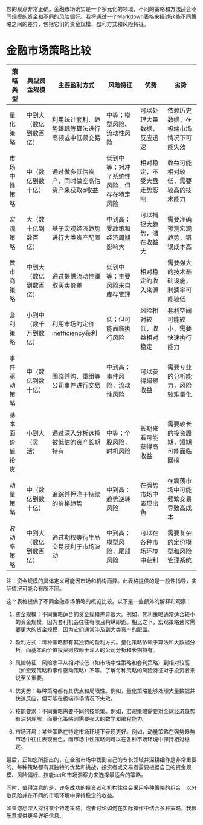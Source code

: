 您的观点非常正确。金融市场确实是一个多元化的领域，不同的策略和方法适合不同规模的资金和不同的风险偏好。我将通过一个Markdown表格来描述这些不同策略之间的差异，包括它们的资金规模、盈利方式和风险特征。





# 金融市场策略比较

| 策略类型       | 典型资金规模           | 主要盈利方式                                     | 风险特征                                   | 优势                       | 劣势                                   |
| -------------- | ---------------------- | ------------------------------------------------ | ------------------------------------------ | -------------------------- | -------------------------------------- |
| 量化策略       | 中到大（数亿到数百亿） | 利用统计套利、趋势跟踪等算法进行高频或中低频交易 | 中等；模型风险、流动性风险                 | 可以处理大量数据，反应迅速 | 依赖历史数据，在极端市场情况下可能失效 |
| 市场中性策略   | 中（数亿到数十亿）     | 通过做多低估资产，同时做空高估资产来获取α收益    | 低到中等；对冲了系统性风险，但存在特定风险 | 相对稳定，不受大盘走势影响 | 收益可能相对较低，需要较高的技术能力   |
| 宏观策略       | 大（数十亿到数百亿）   | 基于宏观经济趋势进行大类资产配置                 | 中到高；受政策和经济周期影响大             | 可以捕捉大趋势，潜在收益大 | 需要准确预测宏观趋势，错误成本高       |
| 做市商策略     | 中到大（数亿到数百亿） | 通过提供流动性赚取买卖价差                       | 低到中等；主要风险来自库存管理             | 相对稳定的收入来源         | 需要强大的技术基础设施，利润率可能较低 |
| 套利策略       | 小到中（数千万到数亿） | 利用市场的定价inefficiency获利                   | 低；但可能面临执行风险                     | 风险相对较低，收益相对稳定 | 套利空间可能较小，需要快速执行能力     |
| 事件驱动策略   | 中（数亿到数十亿）     | 围绕并购、重组等公司事件进行交易                 | 中到高；事件风险，流动性风险               | 可以获得超额收益           | 需要专业的分析能力，风险较难量化       |
| 基本面价值投资 | 小到大（灵活）         | 通过深入分析选择被低估的资产长期持有             | 中等；个股风险，时机风险                   | 长期来看可能获得高收益     | 需要较长的投资周期，短期可能面临回撲   |
| 动量策略       | 中（数亿到数十亿）     | 追踪并押注于持续的价格趋势                       | 中到高；趋势逆转风险                       | 在强势市场中表现出色       | 在震荡市场中可能频繁交易导致高成本     |
| 波动率策略     | 中到大（数亿到数百亿） | 通过期权等衍生品交易获利于市场波动               | 中到高；模型风险，尾部风险                 | 可以在各种市场环境中获利   | 需要复杂的定价模型和风险管理系统       |

注：资金规模的具体定义可能因市场和机构而异。此表格提供的是一般性指导，实际情况可能会有所不同。


这个表格提供了不同金融市场策略的概览比较。以下是一些额外的解释和观察：

1. 资金规模：不同策略适合的资金规模差异很大。例如，套利策略通常适合较小的资金规模，因为套利机会往往有限且稍纵即逝。相比之下，宏观策略通常需要更大的资金规模，因为它们通常涉及到大类资产的配置。

2. 盈利方式：每种策略都有其独特的盈利方式。量化策略依赖于算法和大数据分析，而基本面价值投资则依赖于深入的公司分析和长期持有。

3. 风险特征：风险水平从相对较低（如市场中性策略和套利策略）到相对较高（如宏观策略和事件驱动策略）不等。了解每种策略的风险特征对于投资者来说至关重要。

4. 优劣势：每种策略都有其优点和局限性。例如，量化策略能够处理大量数据并快速反应，但可能在极端市场情况下失效。

5. 技能要求：不同策略需要不同的技能集。例如，宏观策略需要对全球经济趋势有深刻理解，而量化策略则需要强大的数学和编程能力。

6. 市场环境：某些策略在特定市场环境下表现更好。例如，动量策略在强势趋势市场中往往表现出色，而市场中性策略则可以在各种市场环境中保持相对稳定。

最后，正如您所指出的，在金融市场中找到自己的专长领域并深耕细作是非常重要的。每种策略都有其独特的优势和挑战，投资者或交易者需要根据自己的资金规模、风险偏好、技能set和市场洞察力来选择最适合的策略。

同时，值得注意的是，许多成功的投资者和机构往往会采用多种策略的组合，以分散风险并在不同的市场环境中保持稳定的收益。

如果您想深入探讨某个特定策略，或者讨论如何在实际操作中结合多种策略，我很乐意提供更多详细信息。